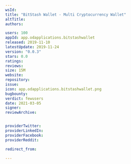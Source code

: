 ```yaml
---
wsId: 
title: "BitStash Wallet - Multi Cryptocurrency Wallet"
altTitle: 
authors:

users: 100
appId: app.odapplications.bitstashwallet
released: 2019-11-10
latestUpdate: 2019-11-24
version: "0.0.3"
stars: 0.0
ratings: 
reviews: 
size: 15M
website: 
repository: 
issue: 
icon: app.odapplications.bitstashwallet.png
bugbounty: 
verdict: fewusers
date: 2021-03-05
signer: 
reviewArchive:


providerTwitter: 
providerLinkedIn: 
providerFacebook: 
providerReddit: 

redirect_from:

---
```



